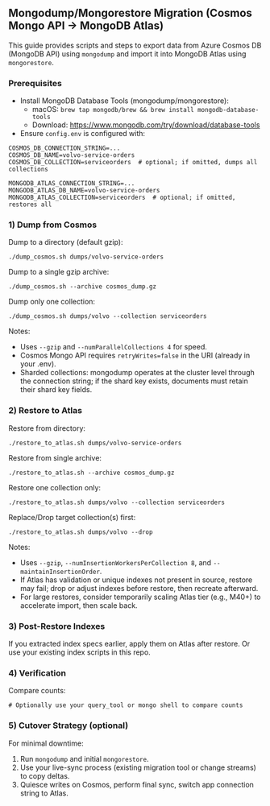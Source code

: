 ## Mongodump/Mongorestore Migration (Cosmos Mongo API -> MongoDB Atlas)

This guide provides scripts and steps to export data from Azure Cosmos DB (MongoDB API) using `mongodump` and import it into MongoDB Atlas using `mongorestore`.

### Prerequisites

- Install MongoDB Database Tools (mongodump/mongorestore):
  - macOS: `brew tap mongodb/brew && brew install mongodb-database-tools`
  - Download: https://www.mongodb.com/try/download/database-tools
- Ensure `config.env` is configured with:

```
COSMOS_DB_CONNECTION_STRING=...
COSMOS_DB_NAME=volvo-service-orders
COSMOS_DB_COLLECTION=serviceorders  # optional; if omitted, dumps all collections

MONGODB_ATLAS_CONNECTION_STRING=...
MONGODB_ATLAS_DB_NAME=volvo-service-orders
MONGODB_ATLAS_COLLECTION=serviceorders  # optional; if omitted, restores all
```

### 1) Dump from Cosmos

Dump to a directory (default gzip):

```
./dump_cosmos.sh dumps/volvo-service-orders
```

Dump to a single gzip archive:

```
./dump_cosmos.sh --archive cosmos_dump.gz
```

Dump only one collection:

```
./dump_cosmos.sh dumps/volvo --collection serviceorders
```

Notes:

- Uses `--gzip` and `--numParallelCollections 4` for speed.
- Cosmos Mongo API requires `retryWrites=false` in the URI (already in your .env).
- Sharded collections: mongodump operates at the cluster level through the connection string; if the shard key exists, documents must retain their shard key fields.

### 2) Restore to Atlas

Restore from directory:

```
./restore_to_atlas.sh dumps/volvo-service-orders
```

Restore from single archive:

```
./restore_to_atlas.sh --archive cosmos_dump.gz
```

Restore one collection only:

```
./restore_to_atlas.sh dumps/volvo --collection serviceorders
```

Replace/Drop target collection(s) first:

```
./restore_to_atlas.sh dumps/volvo --drop
```

Notes:

- Uses `--gzip`, `--numInsertionWorkersPerCollection 8`, and `--maintainInsertionOrder`.
- If Atlas has validation or unique indexes not present in source, restore may fail; drop or adjust indexes before restore, then recreate afterward.
- For large restores, consider temporarily scaling Atlas tier (e.g., M40+) to accelerate import, then scale back.

### 3) Post-Restore Indexes

If you extracted index specs earlier, apply them on Atlas after restore. Or use your existing index scripts in this repo.

### 4) Verification

Compare counts:

```
# Optionally use your query_tool or mongo shell to compare counts
```

### 5) Cutover Strategy (optional)

For minimal downtime:

1. Run `mongodump` and initial `mongorestore`.
2. Use your live-sync process (existing migration tool or change streams) to copy deltas.
3. Quiesce writes on Cosmos, perform final sync, switch app connection string to Atlas.


